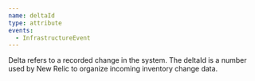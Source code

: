 ```yaml
---
name: deltaId
type: attribute
events:
  - InfrastructureEvent
---
```


Delta refers to a recorded change in the system. The deltaId is a number used by New Relic to organize incoming inventory change data.
